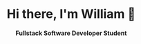 <div id="header" align="center">
  <h1>Hi there, I'm William 👋</h1>
  <p><b>Fullstack Software Developer Student</b></p>
</div>
<!--
<div id="badges" align="center">
  <img src="https://img.shields.io/badge/LinkedIn-blue?logo=linkedin&logoColor=white&style=for-the-badge">
</div>
-->
<!-- <img src="https://komarev.com/ghpvc/?username=WBexte&style=flat-square&color=blue" alt=""/> -->





<!--
**WBexte/WBexte** is a ✨ _special_ ✨ repository because its `README.md` (this file) appears on your GitHub profile.

Here are some ideas to get you started:

- 🔭 I’m currently working on ...
- 🌱 I’m currently learning ...
- 👯 I’m looking to collaborate on ...
- 🤔 I’m looking for help with ...
- 💬 Ask me about ...
- 📫 How to reach me: ...
- 😄 Pronouns: ...
- ⚡ Fun fact: ...
-->
